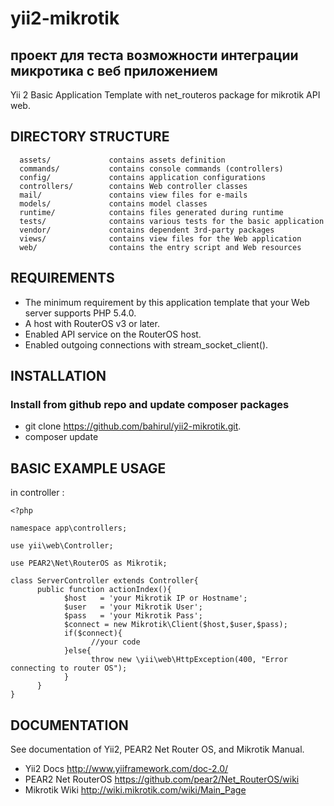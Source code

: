 yii2-mikrotik
================================


проект для теста возможности интеграции микротика с веб приложением
--------------------------------

Yii 2 Basic Application Template with net_routeros package for mikrotik API web.


DIRECTORY STRUCTURE
-------------------

      assets/             contains assets definition
      commands/           contains console commands (controllers)
      config/             contains application configurations
      controllers/        contains Web controller classes
      mail/               contains view files for e-mails
      models/             contains model classes
      runtime/            contains files generated during runtime
      tests/              contains various tests for the basic application
      vendor/             contains dependent 3rd-party packages
      views/              contains view files for the Web application
      web/                contains the entry script and Web resources



REQUIREMENTS
------------

 - The minimum requirement by this application template that your Web server supports PHP 5.4.0.
 - A host with RouterOS v3 or later.
 - Enabled API service on the RouterOS host.
 - Enabled outgoing connections with stream_socket_client().


INSTALLATION
------------

### Install from github repo and update composer packages

- git clone https://github.com/bahirul/yii2-mikrotik.git.
- composer update

BASIC EXAMPLE USAGE
-------------------
in controller :


```
<?php

namespace app\controllers;

use yii\web\Controller;

use PEAR2\Net\RouterOS as Mikrotik;

class ServerController extends Controller{
      public function actionIndex(){
            $host   = 'your Mikrotik IP or Hostname';
            $user   = 'your Mikrotik User';
            $pass   = 'your Mikrotik Pass';
            $connect = new Mikrotik\Client($host,$user,$pass);
            if($connect){
                  //your code 
            }else{
                  throw new \yii\web\HttpException(400, "Error connecting to router OS");
            }
      }
}
```

DOCUMENTATION 
---------------
See documentation of Yii2, PEAR2 Net Router OS, and Mikrotik Manual.

- Yii2 Docs http://www.yiiframework.com/doc-2.0/
- PEAR2 Net RouterOS https://github.com/pear2/Net_RouterOS/wiki
- Mikrotik Wiki http://wiki.mikrotik.com/wiki/Main_Page
